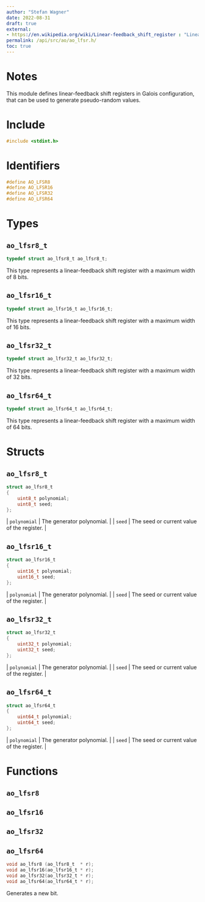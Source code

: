 ```yaml
---
author: "Stefan Wagner"
date: 2022-08-31
draft: true
external:
- https://en.wikipedia.org/wiki/Linear-feedback_shift_register : "Linear-feedback shift register"
permalink: /api/src/ao/ao_lfsr.h/
toc: true
---
```


# Notes

This module defines linear-feedback shift registers in Galois configuration, that can be used to generate pseudo-random values.

# Include

```c
#include <stdint.h>
```

# Identifiers

```c
#define AO_LFSR8
#define AO_LFSR16
#define AO_LFSR32
#define AO_LFSR64
```

# Types

## `ao_lfsr8_t`

```c
typedef struct ao_lfsr8_t ao_lfsr8_t;
```

This type represents a linear-feedback shift register with a maximum width of 8 bits.

## `ao_lfsr16_t`

```c
typedef struct ao_lfsr16_t ao_lfsr16_t;
```

This type represents a linear-feedback shift register with a maximum width of 16 bits.

## `ao_lfsr32_t`

```c
typedef struct ao_lfsr32_t ao_lfsr32_t;
```

This type represents a linear-feedback shift register with a maximum width of 32 bits.

## `ao_lfsr64_t`

```c
typedef struct ao_lfsr64_t ao_lfsr64_t;
```

This type represents a linear-feedback shift register with a maximum width of 64 bits.

# Structs

## `ao_lfsr8_t`

```c
struct ao_lfsr8_t
{
    uint8_t polynomial;
    uint8_t seed;
};
```

| `polynomial` | The generator polynomial. |
| `seed` | The seed or current value of the register. |

## `ao_lfsr16_t`

```c
struct ao_lfsr16_t
{
    uint16_t polynomial;
    uint16_t seed;
};
```

| `polynomial` | The generator polynomial. |
| `seed` | The seed or current value of the register. |

## `ao_lfsr32_t`

```c
struct ao_lfsr32_t
{
    uint32_t polynomial;
    uint32_t seed;
};
```

| `polynomial` | The generator polynomial. |
| `seed` | The seed or current value of the register. |

## `ao_lfsr64_t`

```c
struct ao_lfsr64_t
{
    uint64_t polynomial;
    uint64_t seed;
};
```

| `polynomial` | The generator polynomial. |
| `seed` | The seed or current value of the register. |

# Functions

## `ao_lfsr8`
## `ao_lfsr16`
## `ao_lfsr32`
## `ao_lfsr64`

```c
void ao_lfsr8 (ao_lfsr8_t  * r);
void ao_lfsr16(ao_lfsr16_t * r);
void ao_lfsr32(ao_lfsr32_t * r);
void ao_lfsr64(ao_lfsr64_t * r);
```

Generates a new bit.
